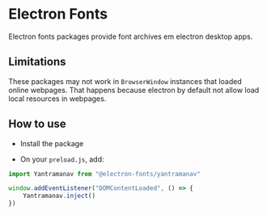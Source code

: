 # Electron Fonts

Electron fonts packages provide font archives em electron desktop apps.

## Limitations

These packages may not work in `BrowserWindow` instances that loaded online webpages. That happens because electron by default not allow load local resources in webpages.

## How to use

* Install the package

* On your `preload.js`, add:

```ts
import Yantramanav from "@electron-fonts/yantramanav"

window.addEventListener("DOMContentLoaded", () => {
    Yantramanav.inject()
})
```